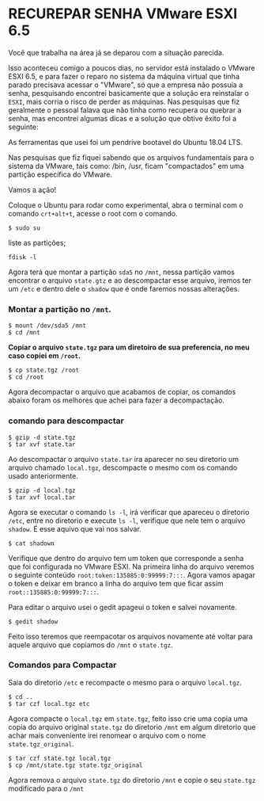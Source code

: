 # RECUREPAR SENHA VMware ESXI 6.5

Você que trabalha na área já se deparou com a situação parecida. 

Isso aconteceu comigo a poucos dias, no servidor está instalado o VMware ESXI 6.5, e para fazer o reparo no sistema da máquina virtual que tinha parado precisava acessar o "VMware", só que a empresa não possuía a senha, pesquisando encontrei basicamente que a solução era reinstalar o `ESXI`, mais corria o risco de perder as máquinas. Nas pesquisas que fiz geralmente o pessoal falava que não tinha como recupera ou quebrar a senha, mas encontrei algumas dicas e a solução que obtive êxito foi a seguinte: 

As ferramentas que usei foi um pendrive bootavel do Ubuntu 18.04 LTS.

Nas pesquisas que fiz fiquei sabendo que os arquivos fundamentais para o sistema da VMware, tais como: /bin, /usr, ficam "compactados" em uma partição específica do VMware.

Vamos a ação!

Coloque o Ubuntu para rodar como experimental, abra o terminal com o comando `crt+alt+t`, acesse o root com o comando. 

```shell
$ sudo su
```

liste as partições;

```shell
fdisk -l
```

Agora terá que montar a partição `sda5` no `/mnt`, nessa partição vamos encontrar o arquivo `state.gtz` e ao descompactar esse arquivo, iremos ter um `/etc` e dentro dele o `shadow` que é onde faremos nossas alterações.

### Montar a partição no `/mnt`.

```shell
$ mount /dev/sda5 /mnt
$ cd /mnt  
```

**Copiar o arquivo `state.tgz` para um diretoiro de sua preferencia, no meu caso copiei em `/root`.**

```shell
$ cp state.tgz /root
$ cd /root
```

Agora decompactar o arquivo que acabamos de copiar, os comandos abaixo foram os melhores que achei para fazer a decompactação.

### comando para descompactar

```shell
$ gzip -d state.tgz
$ tar xvf state.tar
```

Ao descompactar o arquivo `state.tar` ira aparecer no seu diretorio um arquivo chamado `local.tgz`, descompacte o mesmo com os comando usado anteriormente.

```shell
$ gzip -d local.tgz
$ tar xvf local.tar
```

Agora se executar o comando `ls -l`, irá verificar que apareceu o diretorio `/etc`, entre no diretorio e execute `ls -l`, verifique que nele tem o arquivo `shadow`. É esse aquivo que vai nos salvar.

```shell
$ cat shadown
```

Verifique que dentro do arquivo tem um token que corresponde a senha que foi configurada no VMware ESXI. Na primeira linha do arquivo veremos o seguinte conteúdo `root:token:135885:0:99999:7:::`. Agora vamos apagar o token e deixar em branco a linha do arquivo tem que ficar assim `root::135885:0:99999:7:::`.

Para editar o arquivo usei o gedit apageui o token e salvei novamente.

```shell
$ gedit shadow
```

Feito isso teremos que reempacotar os arquivos novamente até voltar para aquele arquivo que copiamos do `/mnt` o `state.tgz`.

### Comandos para Compactar

Saia do diretorio `/etc` e recompacte o mesmo para o arquivo `local.tgz`.

```shell
$ cd ..
$ tar czf local.tgz etc
```

Agora compacte o `local.tgz` em `state.tgz`, feito isso crie uma copia uma copia do arquivo original `state.tgz` do diretorio `/mnt` em algum diretorio que achar mais conveniente irei renomear o arquivo com o nome `state.tgz_original`.

```shell
$ tar czf state.tgz local.tgz
$ cp /mnt/state.tgz state.tgz_original 
```

Agora remova o arquivo `state.tgz` do diretorio `/mnt` e copie o seu `state.tgz` modificado para o `/mnt`














